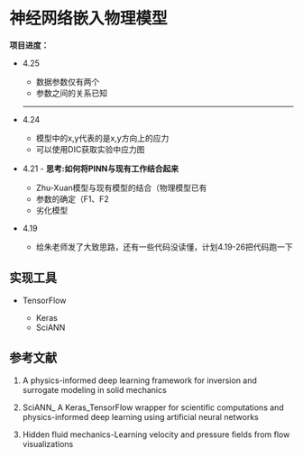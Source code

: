 # 神经网络嵌入物理模型



**项目进度：**

 * 4.25

    * 数据参数仅有两个
    * 参数之间的关系已知

    ******
- 4.24
    - 模型中的x,y代表的是x,y方向上的应力
    - 可以使用DIC获取实验中应力图

- 4.21 - **思考:如何将PINN与现有工作结合起来**
    - Zhu-Xuan模型与现有模型的结合（物理模型已有
    - 参数的确定（F1、F2
    - 劣化模型


- 4.19
    * 给朱老师发了大致思路，还有一些代码没读懂，计划4.19-26把代码跑一下




## 实现工具

- TensorFlow 

    - Keras
    - SciANN



## 参考文献


1. A physics-informed deep learning framework for inversion and surrogate modeling in solid mechanics

2. SciANN_ A Keras_TensorFlow wrapper for scientific computations and physics-informed deep learning using artificial neural networks

3. Hidden fluid mechanics-Learning velocity and pressure fields from flow visualizations